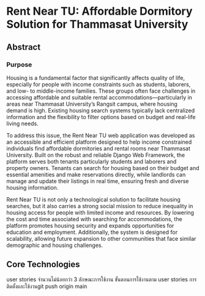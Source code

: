 
# Rent Near TU: Affordable Dormitory Solution for Thammasat University

## Abstract

### Purpose
Housing is a fundamental factor that significantly affects quality of life, especially for people with income constraints such as students, laborers, and low- to middle-income families. These groups often face challenges in accessing affordable and suitable rental accommodations—particularly in areas near Thammasat University’s Rangsit campus, where housing demand is high. Existing housing search systems typically lack centralized information and the flexibility to filter options based on budget and real-life living needs.

To address this issue, the Rent Near TU web application was developed as an accessible and efficient platform designed to help income constrained individuals find affordable dormitories and rental rooms near Thammasat University. Built on the robust and reliable Django Web Framework, the platform serves both tenants particularly students and laborers and property owners. Tenants can search for housing based on their budget and essential amenities and make reservations directly, while landlords can manage and update their listings in real time, ensuring fresh and diverse housing information.

Rent Near TU is not only a technological solution to facilitate housing searches, but it also carries a strong social mission to reduce inequality in housing access for people with limited income and resources. By lowering the cost and time associated with searching for accommodations, the platform promotes housing security and expands opportunities for education and employment. Additionally, the system is designed for scalability, allowing future expansion to other communities that face similar demographic and housing challenges.

## Core Technologies








user stories จำนวนไม่น้อยกว่า 3 ลักษณะการใช้งาน
ขั้นตอนการใช้งานตาม user stories
การติดตั้งและใช้งานgit push origin main
